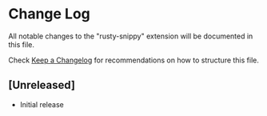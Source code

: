 # Change Log

All notable changes to the "rusty-snippy" extension will be documented in this file.

Check [Keep a Changelog](http://keepachangelog.com/) for recommendations on how to structure this file.

## [Unreleased]

- Initial release